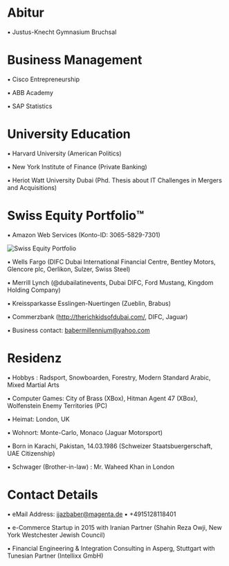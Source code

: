 # Abitur

▪︎ Justus-Knecht Gymnasium Bruchsal

# Business Management

▪︎ Cisco Entrepreneurship

▪︎ ABB Academy

▪︎ SAP Statistics 

# University Education 

▪︎ Harvard University (American Politics)

▪︎ New York Institute of Finance (Private Banking)

▪︎ Heriot Watt University Dubai (Phd. Thesis about IT Challenges in Mergers and Acquisitions)

# Swiss Equity Portfolio™️

▪︎ Amazon Web Services (Konto-ID: 3065-5829-7301)

![Swiss Equity Portfolio](https://user-images.githubusercontent.com/95079463/160344274-85d86ad3-b3f5-4852-836c-09f5bb1e9170.png)

▪︎ Wells Fargo (DIFC Dubai International Financial Centre, Bentley Motors, Glencore plc, Oerlikon, Sulzer, Swiss Steel)

▪︎ Merrill Lynch (@dubailatinevents, Dubai DIFC, Ford Mustang, Kingdom Holding Company) 

▪︎ Kreissparkasse Esslingen-Nuertingen (Zueblin, Brabus)

▪︎ Commerzbank (http://therichkidsofdubai.com/, DIFC, Jaguar)

▪︎ Business contact: babermillennium@yahoo.com

# Residenz 

▪︎ Hobbys : Radsport, Snowboarden, Forestry, Modern Standard Arabic, Mixed Martial Arts

▪︎ Computer Games: City of Brass (XBox), Hitman Agent 47 (XBox), Wolfenstein Enemy Territories (PC)

▪︎ Heimat: London, UK 

▪︎ Wohnort: Monte-Carlo, Monaco (Jaguar Motorsport)

▪︎ Born in Karachi, Pakistan, 14.03.1986  (Schweizer Staatsbuergerschaft, UAE Citizenship)

▪︎ Schwager (Brother-in-law) : Mr. Waheed Khan in London 

# Contact Details 

▪︎ eMail Address: ijazbaber@magenta.de ▪︎ +4915128118401 

▪︎ e-Commerce Startup in 2015 with Iranian Partner (Shahin Reza Owji, New York Westchester Jewish Council)

▪︎ Financial Engineering & Integration Consulting in Asperg, Stuttgart with Tunesian Partner (Intellixx GmbH)



